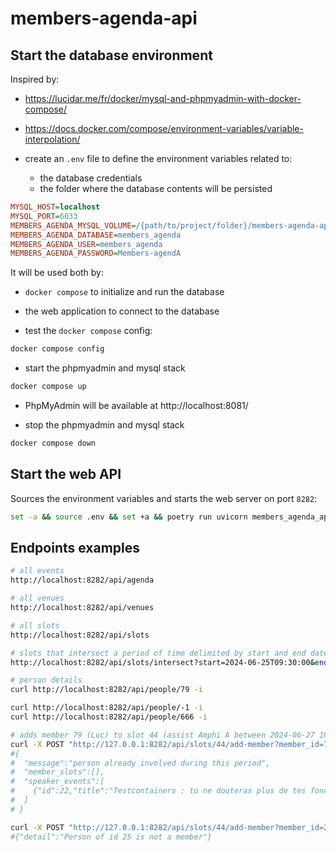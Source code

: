 # members-agenda-api

## Start the database environment

Inspired by:

- https://lucidar.me/fr/docker/mysql-and-phpmyadmin-with-docker-compose/
- https://docs.docker.com/compose/environment-variables/variable-interpolation/

- create an `.env` file to define the environment variables related to:

  - the database credentials
  - the folder where the database contents will be persisted

```ini
MYSQL_HOST=localhost
MYSQL_PORT=6033
MEMBERS_AGENDA_MYSQL_VOLUME=/{path/to/project/folder}/members-agenda-api/.local/mysql-volume
MEMBERS_AGENDA_DATABASE=members_agenda
MEMBERS_AGENDA_USER=members_agenda
MEMBERS_AGENDA_PASSWORD=Members-agendA
```

It will be used both by:

- `docker compose` to initialize and run the database
- the web application to connect to the database

- test the `docker compose` config:

```sh
docker compose config
```

- start the phpmyadmin and mysql stack

```sh
docker compose up
```

- PhpMyAdmin will be available at http://localhost:8081/

- stop the phpmyadmin and mysql stack

```sh
docker compose down
```

## Start the web API

Sources the environment variables and starts the web server on port `8282`:

```sh
set -a && source .env && set +a && poetry run uvicorn members_agenda_api.__main__:app --host 0.0.0.0 --port 8282 --reload
```

## Endpoints examples

```sh
# all events
http://localhost:8282/api/agenda

# all venues
http://localhost:8282/api/venues

# all slots
http://localhost:8282/api/slots

# slots that intersect a period of time delimited by start and end datetimes
http://localhost:8282/api/slots/intersect?start=2024-06-25T09:30:00&end=2024-06-25T10:30:00
```

```sh
# person details
curl http://localhost:8282/api/people/79 -i

curl http://localhost:8282/api/people/-1 -i
curl http://localhost:8282/api/people/666 -i

# adds member 79 (Luc) to slot 44 (assist Amphi A between 2024-06-27 10:15:00 and 12:30:00)
curl -X POST "http://127.0.0.1:8282/api/slots/44/add-member?member_id=79" -i
#{
#  "message":"person already involved during this period",
#  "member_slots":[],
#  "speaker_events":[
#    {"id":22,"title":"Testcontainers : tu ne douteras plus de tes fonctionnalités, jeune Pydawan·e","start":"2024-06-27T10:30:00","end":"2024-06-27T11:25:00","venue_id":4}
#  ]
# }

curl -X POST "http://127.0.0.1:8282/api/slots/44/add-member?member_id=25" -i 
#{"detail":"Person of id 25 is not a member"}
```